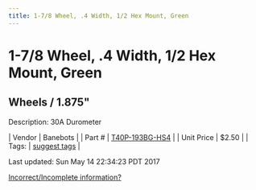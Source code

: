 ```yaml
---
title: 1-7/8 Wheel, .4 Width, 1/2 Hex Mount, Green
---
```


# 1-7/8 Wheel, .4 Width, 1/2 Hex Mount, Green
## Wheels / 1.875"
Description: 	30A Durometer 

| Vendor | Banebots | 
| Part # | [T40P-193BG-HS4](http://www.banebots.com/category/T40P-1875.html) | 
| Unit Price | $2.50 | 
| Tags: | [suggest tags](https://docs.google.com/forms/d/e/1FAIpQLSeWyY8v3RgOty-MyWmh9U0iivNYN_molChYyS-0U-o-kOAv_g/viewform) | 

Last updated: Sun May 14 22:34:23 PDT 2017

 [Incorrect/Incomplete information?](https://docs.google.com/forms/d/e/1FAIpQLSeWyY8v3RgOty-MyWmh9U0iivNYN_molChYyS-0U-o-kOAv_g/viewform)